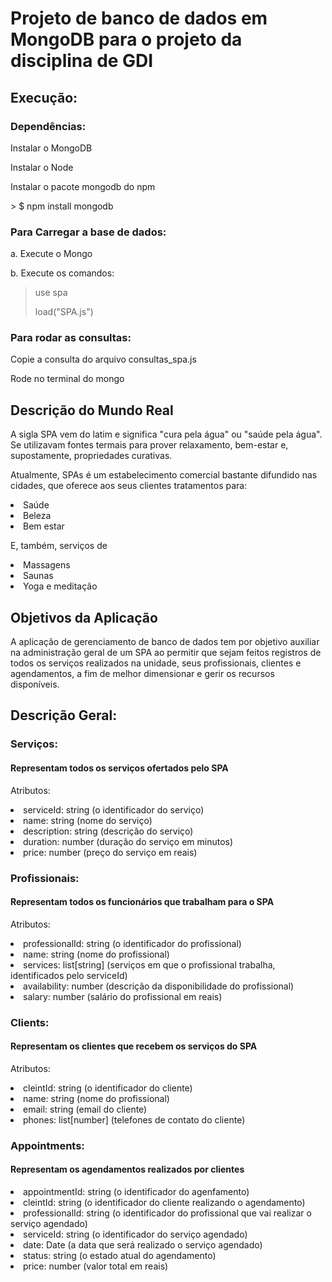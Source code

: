 # Projeto de banco de dados em MongoDB para o projeto da disciplina de GDI

## Execução:

### Dependências:

<p>Instalar o MongoDB</p>
<p>Instalar o Node</p>
<p>Instalar o pacote mongodb do npm</p>
> $ npm install mongodb

### Para Carregar a base de dados:

<p>a. Execute o Mongo</p>

<p>b. Execute os comandos: </p>

> use spa
>
> <p></p>
> load("SPA.js")

### Para rodar as consultas:

<p>Copie a consulta do arquivo consultas_spa.js</p>
<p>Rode no terminal do mongo</p>

## Descrição do Mundo Real

<p>
A sigla SPA vem do latim e significa "cura pela água" ou "saúde pela água". Se utilizavam fontes termais para prover relaxamento, bem-estar e,
supostamente, propriedades curativas.
</p>
<p>
Atualmente, SPAs é um estabelecimento comercial bastante difundido nas cidades, que oferece aos seus clientes tratamentos para:
</p>
<li>Saúde</li>
<li>Beleza</li>
<li>Bem estar</li>
<p></p>
<p>
E, também, serviços de
</p>
<li>Massagens</li>
<li>Saunas</li>
<li>Yoga e meditação</li>

## Objetivos da Aplicação

<p>
A aplicação de gerenciamento de banco de dados tem por objetivo auxiliar na administração geral de um SPA ao permitir que sejam feitos registros de todos os serviços realizados na unidade, seus profissionais, clientes e agendamentos, a fim de melhor dimensionar e gerir os recursos disponíveis.
</p>

## Descrição Geral:

### Serviços:

#### Representam todos os serviços ofertados pelo SPA

Atributos:

<li>serviceId: string (o identificador do serviço)</li>
<li>name: string (nome do serviço)</li>
<li>description: string (descrição do serviço)</li>
<li>duration: number (duração do serviço em minutos)</li>
<li>price: number (preço do serviço em reais)</li>

### Profissionais:

#### Representam todos os funcionários que trabalham para o SPA

Atributos:

<li>professionalId: string (o identificador do profissional)</li>
<li>name: string (nome do profissional)</li>
<li>services: list[string] (serviços em que o profissional trabalha, identificados pelo serviceId)</li>
<li>availability: number (descrição da disponibilidade do profissional)</li>
<li>salary: number (salário do profissional em reais)</li>

### Clients:

#### Representam os clientes que recebem os serviços do SPA

Atributos:

<li>cleintId: string (o identificador do cliente)</li>
<li>name: string (nome do profissional)</li>
<li>email: string (email do cliente)</li>
<li>phones: list[number] (telefones de contato do cliente)</li>

### Appointments:

#### Representam os agendamentos realizados por clientes

<li>appointmentId: string (o identificador do agenfamento)</li>
<li>cleintId: string (o identificador do cliente realizando o agendamento)</li>
<li>professionalId: string (o identificador do profissional que vai realizar o serviço agendado)</li>
<li>serviceId: string (o identificador do serviço agendado)</li>
<li>date: Date (a data que será realizado o serviço agendado)</li>
<li>status: string (o estado atual do agendamento)</li>
<li>price: number (valor total em reais)</li>
